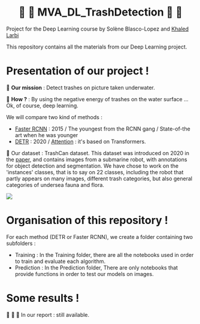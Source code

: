 # <center> :blowfish: :shark: MVA_DL_TrashDetection :whale: :octopus: </center>
Project for the Deep Learning course by Solène Blasco-Lopez and [Khaled Larbi](https://github.com/khaledlarbi)

This repository contains all the materials from our Deep Learning project.

# Presentation of our project !

:rocket: **Our mission** : Detect trashes on picture taken underwater. 

:microscope: **How ?** : By using the negative energy of trashes on the water surface ... Ok, of course, deep learning. 

We will compare two kind of methods :

- [Faster RCNN](https://arxiv.org/pdf/1506.01497.pdf) : 2015 / The youngest from the RCNN gang / State-of-the art when he was younger
- [DETR](https://arxiv.org/pdf/1506.01497.pdf) : 2020 / [Attention](https://arxiv.org/pdf/1706.03762.pdf) : it's based on Transformers.

:abacus: Our dataset : TrashCan dataset. This dataset was introduced on 2020 in the [paper](https://arxiv.org/pdf/2007.08097.pdf), and contains images from a submarine robot, with annotations for object detection and segmentation. We have chose to work on the 'instances' classes, that is to say on $22$ classes, including the robot that partly appears on many images, different trash categories, but also general categories of undersea fauna and flora.

![](https://conservancy.umn.edu/bitstream/handle/11299/214865/trash_can_thumbnail.jpg?sequence=8&isAllowed=y)

# Organisation of this repository !

For each method (DETR or Faster RCNN), we create a folder containing two subfolders :

- Training : In the Training folder, there are all the notebooks used in order to train and evaluate each algorithm.
- Prediction : In the Prediction folder, There are only notebooks that provide functions in order to test our models on images.

# Some results !

:drum: :drum: :drum: In our report : still available.